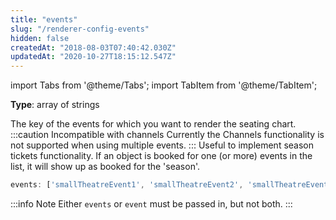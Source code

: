 ```yaml
---
title: "events"
slug: "/renderer-config-events"
hidden: false
createdAt: "2018-08-03T07:40:42.030Z"
updatedAt: "2020-10-27T18:15:12.547Z"
---
```


import Tabs from '@theme/Tabs';
import TabItem from '@theme/TabItem';

**Type**: array of strings

The key of the events for which you want to render the seating chart.
:::caution Incompatible with channels
Currently the Channels functionality is not supported when using multiple events.
:::
Useful to implement season tickets functionality. If an object is booked for one (or more) events in the list, it will show up as booked for the 'season'.

```javascript
events: ['smallTheatreEvent1', 'smallTheatreEvent2', 'smallTheatreEvent3']
```

:::info Note
Either `events` or `event` must be passed in, but not both.
:::
